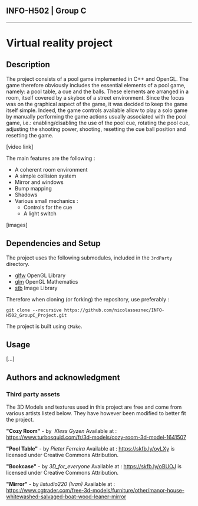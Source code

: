 ## INFO-H502 | Group C
___
# Virtual reality project


## Description

The project consists of a pool game implemented in C++ and OpenGL. The game therefore obviously includes the essential elements of a pool game, namely: a pool table, a cue and the balls. These elements are arranged in a room, itself covered by a skybox of a street environment. Since the focus was on the graphical aspect of the game, it was decided to keep the game itself simple. Indeed, the game controls available allow to play a solo game by manually performing the game actions usually associated with the pool game, i.e.: enabling/disabling the use of the pool cue, rotating the pool cue, adjusting the shooting power, shooting, resetting the cue ball position and resetting the game. 

[video link]

The main features are the following :  
- A coherent room environment  
- A simple collision system  
- Mirror and windows  
- Bump mapping  
- Shadows  
- Various small mechanics  :
	- Controls for the cue  
	-  A light switch  

[images]

## Dependencies and Setup

The project uses the following submodules, included in the `3rdParty` directory.
- [glfw](https://github.com/glfw/glfw/tree/dd8a678a66f1967372e5a5e3deac41ebf65ee127) OpenGL Library
- [glm](https://github.com/g-truc/glm/tree/fc8f4bb442b9540969f2f3f351c4960d91bca17a) OpenGL Mathematics
- [stb](https://github.com/nothings/stb/tree/8b5f1f37b5b75829fc72d38e7b5d4bcbf8a26d55) Image Library

Therefore when cloning (or forking) the repository, use preferably :
```
git clone --recursive https://github.com/nicolasseznec/INFO-H502_GroupC_Project.git
```

The project is built using `CMake`.

## Usage

[...]

## Authors and acknowledgment



### Third party assets

The 3D Models and textures used in this project are free and come from various artists listed below. They have however been modified to better fit the project.


**"Cozy Room"** - by  *Kless Gyzen*
Available at : https://www.turbosquid.com/fr/3d-models/cozy-room-3d-model-1641507

**"Pool Table"** - by *Pieter Ferreira*
Available at : https://skfb.ly/oyLXy is licensed under Creative Commons Attribution.

**"Bookcase"** - by *3D_for_everyone*
Available at : https://skfb.ly/oBUOJ is licensed under Creative Commons Attribution.

**"Mirror"** - by *listudio220 (Ivan)*
Available at : https://www.cgtrader.com/free-3d-models/furniture/other/manor-house-whitewashed-salvaged-boat-wood-leaner-mirror 



